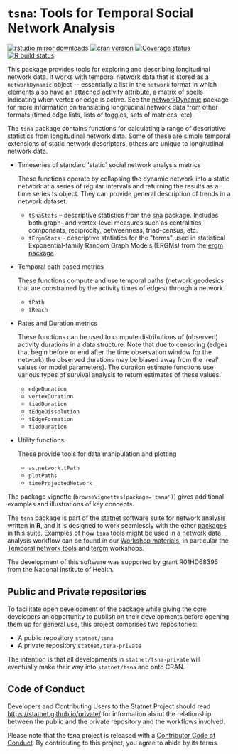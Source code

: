 # `tsna`: Tools for Temporal Social Network Analysis

[![rstudio mirror downloads](https://cranlogs.r-pkg.org/badges/tsna?color=2ED968)](https://cranlogs.r-pkg.org/)
[![cran version](https://www.r-pkg.org/badges/version/ergm)](https://cran.r-project.org/package=tsna)
[![Coverage status](https://codecov.io/gh/statnet/ergm/branch/master/graph/badge.svg)](https://codecov.io/github/statnet/tsna?branch=master)
[![R build status](https://github.com/statnet/ergm/workflows/R-CMD-check/badge.svg)](https://github.com/statnet/tsna/actions)

This package provides tools for exploring and describing longitudinal network data.  It works with temporal network data that is stored as a `networkDynamic` object -- essentially a list in the `network` format in which elements also have an attached activity attribute, a matrix of spells indicating when vertex or edge is active. See the [networkDynamic](https://cran.r-project.org/web/packages/networkDynamic/index.html) package for more information on translating longitudinal network data from other formats (timed edge lists, lists of toggles, sets of matrices, etc).

The `tsna` package contains functions for calculating a range of descriptive statistics from longitudinal network data.  Some of these are simple temporal extensions of static network descriptors, others are unique to longitudinal network data.

* Timeseries of standard 'static' social network analysis metrics
  
  These functions operate by collapsing the dynamic network into a static network at a series of regular intervals and returning the results as a time series ts object. They can provide general description of trends in a network dataset.

    - `tSnaStats` – descriptive statistics from the [sna](https://cran.r-project.org/web/packages/ergm/index.html) package. Includes both graph- and vertex-level measures such as centralities, components, reciprocity, betweenness, triad-census, etc.
    - `tErgmStats` – descriptive statistics for the "terms" used in statistical Exponential-family Random Graph Models (ERGMs) from the [ergm package](https://cran.r-project.org/web/packages/ergm/index.html)

* Temporal path based metrics
  
  These functions compute and use temporal paths (network geodesics that are constrained by the activity times of edges) through a network.

  - `tPath`
  - `tReach`

* Rates and Duration metrics
  
  These functions can be used to compute distributions of (observed) activity durations in a data structure. Note that due to censoring (edges that begin before or end after the time observation window for the network) the observed durations may be biased away from the 'real' values (or model parameters). The duration estimate functions use various types of survival analysis to return estimates of these values.

  - `edgeDuration`
  - `vertexDuration`
  - `tiedDuration`
  - `tEdgeDissolution`
  - `tEdgeFormation`
  - `tiedDuration`

* Utility functions
  
  These provide tools for data manipulation and plotting

  - `as.network.tPath`
  - `plotPaths`
  - `timeProjectedNetwork`

The package vignette (`browseVignettes(package='tsna')`) gives additional examples and illustrations of key concepts.  

The `tsna` package is part of the [statnet](https://statnet.org/) software suite for network analysis written in **R**, and it is designed to work seamlessly with the other [packages](https://statnet.org/packages/) in this suite.  Examples of how `tsna` tools might be used in a network data analysis workflow can be found in our [Workshop materials](https://statnet.org/workshops/), in particular the [Temporal network tools](https://statnet.org/workshop-ndtv/) and [tergm](https://statnet.org/workshop-tergm/) workshops.

The development of this software was supported by grant R01HD68395 from the National Institute of Health.

## Public and Private repositories

To facilitate open development of the package while giving the core developers an opportunity to publish on their developments before opening them up for general use, this project comprises two repositories:
* A public repository `statnet/tsna`
* A private repository `statnet/tsna-private`

The intention is that all developments in `statnet/tsna-private` will eventually make their way into `statnet/tsna` and onto CRAN.


## Code of Conduct

Developers and Contributing Users to the Statnet Project should read https://statnet.github.io/private/ for information about the relationship between the public and the private repository and the workflows involved.

Please note that the tsna project is released with a [Contributor Code of Conduct](https://contributor-covenant.org/version/2/1/CODE_OF_CONDUCT.html). By contributing to this project, you agree to abide by its terms.

